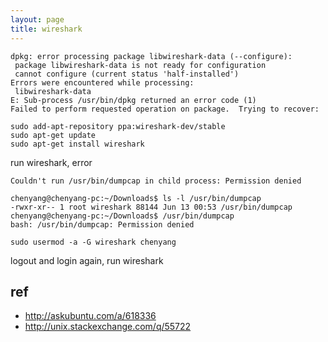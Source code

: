 ```yaml
---
layout: page
title: wireshark
---
```


```
dpkg: error processing package libwireshark-data (--configure):
 package libwireshark-data is not ready for configuration
 cannot configure (current status 'half-installed')
Errors were encountered while processing:
 libwireshark-data
E: Sub-process /usr/bin/dpkg returned an error code (1)
Failed to perform requested operation on package.  Trying to recover:
```

```
sudo add-apt-repository ppa:wireshark-dev/stable
sudo apt-get update
sudo apt-get install wireshark
```

run wireshark, error

```
Couldn't run /usr/bin/dumpcap in child process: Permission denied
```

```
chenyang@chenyang-pc:~/Downloads$ ls -l /usr/bin/dumpcap 
-rwxr-xr-- 1 root wireshark 88144 Jun 13 00:53 /usr/bin/dumpcap
chenyang@chenyang-pc:~/Downloads$ /usr/bin/dumpcap 
bash: /usr/bin/dumpcap: Permission denied
```

```
sudo usermod -a -G wireshark chenyang
```

logout and login again, run wireshark

## ref

- http://askubuntu.com/a/618336
- http://unix.stackexchange.com/q/55722